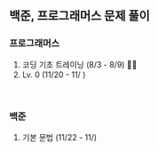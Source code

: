 ## 백준, 프로그래머스 문제 풀이

### 프로그래머스

1. 코딩 기초 트레이닝 (8/3 - 8/9) 👍🏻
2. Lv. 0 (11/20 - 11/ )

<br />

### 백준

1. 기본 문법 (11/22 - 11/)
